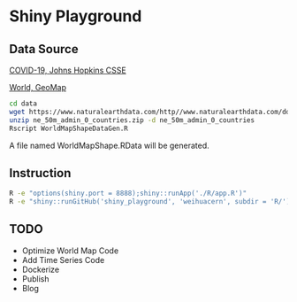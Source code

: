 # Shiny Playground

## Data Source

[COVID-19, Johns Hopkins CSSE](https://github.com/CSSEGISandData/COVID-19)

[World, GeoMap](https://www.naturalearthdata.com/downloads/50m-cultural-vectors/50m-admin-0-countries-2/)

```bash
cd data
wget https://www.naturalearthdata.com/http//www.naturalearthdata.com/download/50m/cultural/ne_50m_admin_0_countries.zip
unzip ne_50m_admin_0_countries.zip -d ne_50m_admin_0_countries
Rscript WorldMapShapeDataGen.R
```

A file named WorldMapShape.RData will be generated.

## Instruction

```bash
R -e "options(shiny.port = 8888);shiny::runApp('./R/app.R')"
R -e "shiny::runGitHub('shiny_playground', 'weihuacern', subdir = 'R/')"
```

## TODO

- Optimize World Map Code
- Add Time Series Code
- Dockerize
- Publish
- Blog
